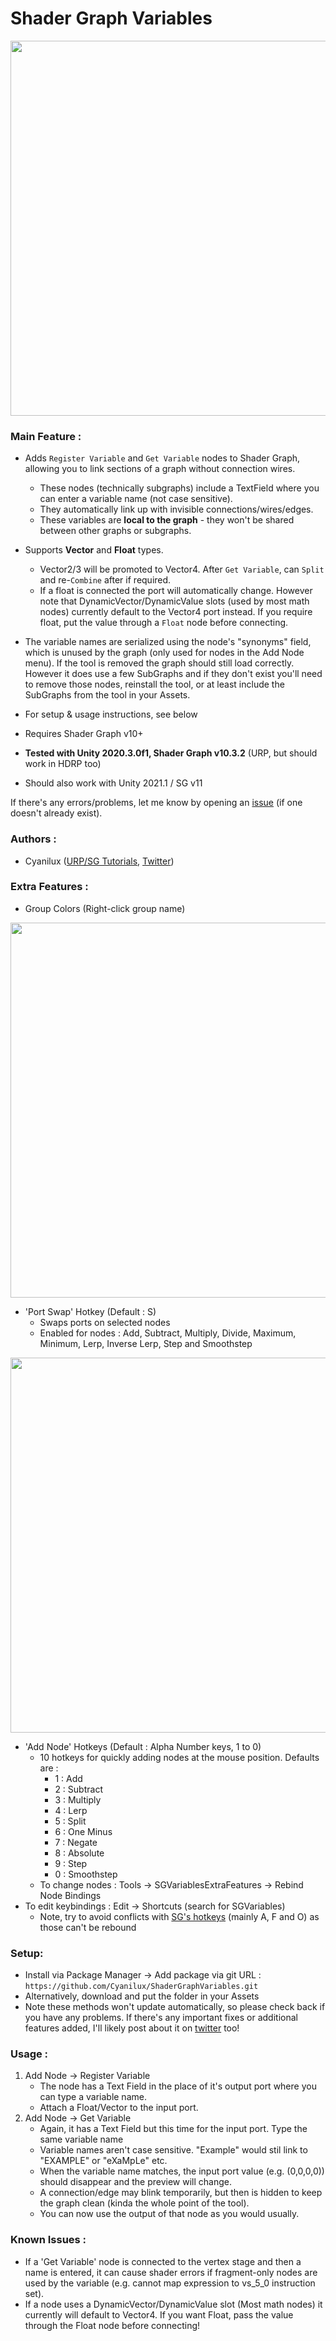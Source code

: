 # Shader Graph Variables

<img src="https://user-images.githubusercontent.com/69320946/122465638-3e384180-cfb0-11eb-8912-30dc00234a46.gif" width="600">

### Main Feature :
- Adds `Register Variable` and `Get Variable` nodes to Shader Graph, allowing you to link sections of a graph without connection wires.
  - These nodes (technically subgraphs) include a TextField where you can enter a variable name (not case sensitive).
  - They automatically link up with invisible connections/wires/edges.
  - These variables are **local to the graph** - they won't be shared between other graphs or subgraphs.
- Supports **Vector** and **Float** types.
  - Vector2/3 will be promoted to Vector4. After `Get Variable`, can `Split` and re-`Combine` after if required.
  - If a float is connected the port will automatically change. However note that DynamicVector/DynamicValue slots (used by most math nodes) currently default to the Vector4 port instead. If you require float, put the value through a `Float` node before connecting.
- The variable names are serialized using the node's "synonyms" field, which is unused by the graph (only used for nodes in the Add Node menu). If the tool is removed the graph should still load correctly. However it does use a few SubGraphs and if they don't exist you'll need to remove those nodes, reinstall the tool, or at least include the SubGraphs from the tool in your Assets.
- For setup & usage instructions, see below

- Requires Shader Graph v10+
- **Tested with Unity 2020.3.0f1, Shader Graph v10.3.2** (URP, but should work in HDRP too)
- Should also work with Unity 2021.1 / SG v11

If there's any errors/problems, let me know by opening an [issue](https://github.com/Cyanilux/ShaderGraphVariables/issues) (if one doesn't already exist).

### Authors :
- Cyanilux ([URP/SG Tutorials](https://www.cyanilux.com/), [Twitter](https://twitter.com/Cyanilux))

### Extra Features :
- Group Colors (Right-click group name)
<img src="https://user-images.githubusercontent.com/69320946/122465680-4b553080-cfb0-11eb-9f90-f6573de90084.gif" width="600">

- 'Port Swap' Hotkey (Default : S)
  - Swaps ports on selected nodes
  - Enabled for nodes : Add, Subtract, Multiply, Divide, Maximum, Minimum, Lerp, Inverse Lerp, Step and Smoothstep
<img src="https://user-images.githubusercontent.com/69320946/122465666-47c1a980-cfb0-11eb-918a-5e22c8423dde.gif" width="600">

- 'Add Node' Hotkeys (Default : Alpha Number keys, 1 to 0)
  - 10 hotkeys for quickly adding nodes at the mouse position. Defaults are :
    - 1 : Add
    - 2 : Subtract
    - 3 : Multiply
    - 4 : Lerp
    - 5 : Split
    - 6 : One Minus
    - 7 : Negate
    - 8 : Absolute
    - 9 : Step
    - 0 : Smoothstep
  - To change nodes : Tools → SGVariablesExtraFeatures → Rebind Node Bindings
- To edit keybindings : Edit → Shortcuts (search for SGVariables)
  - Note, try to avoid conflicts with [SG's hotkeys](https://www.cyanilux.com/tutorials/intro-to-shader-graph/#shortcuts) (mainly A, F and O) as those can't be rebound

### Setup:
- Install via Package Manager → Add package via git URL : `https://github.com/Cyanilux/ShaderGraphVariables.git`
- Alternatively, download and put the folder in your Assets
- Note these methods won't update automatically, so please check back if you have any problems. If there's any important fixes or additional features added, I'll likely post about it on [twitter](https://twitter.com/Cyanilux) too!

### Usage : 
1) Add Node → Register Variable
    - The node has a Text Field in the place of it's output port where you can type a variable name.
    - Attach a Float/Vector to the input port.
2) Add Node → Get Variable
    - Again, it has a Text Field but this time for the input port. Type the same variable name
    - Variable names aren't case sensitive. "Example" would stil link to "EXAMPLE" or "eXaMpLe" etc.
    - When the variable name matches, the input port value (e.g. (0,0,0,0)) should disappear and the preview will change.
    - A connection/edge may blink temporarily, but then is hidden to keep the graph clean (kinda the whole point of the tool).
    - You can now use the output of that node as you would usually.

### Known Issues :
  - If a 'Get Variable' node is connected to the vertex stage and then a name is entered, it can cause shader errors if fragment-only nodes are used by the variable (e.g. cannot map expression to vs_5_0 instruction set).
  - If a node uses a DynamicVector/DynamicValue slot (Most math nodes) it currently will default to Vector4. If you want Float, pass the value through the Float node before connecting!
